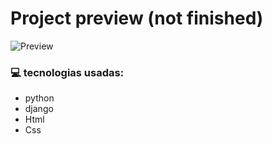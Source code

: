 

# Project preview (not finished) 

![Preview](C:\Users\lorra\Downloads\Project-recipes\recipes\static\recipes\img\previa-recipes.png)

### 💻 tecnologias usadas:

- python
- django
- Html
- Css


